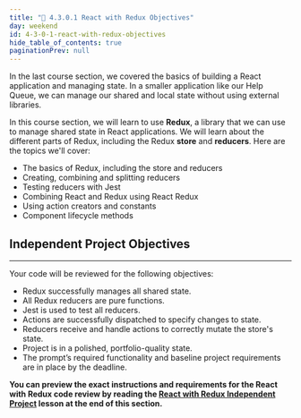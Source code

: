 ```yaml
---
title: "📓 4.3.0.1 React with Redux Objectives"
day: weekend
id: 4-3-0-1-react-with-redux-objectives
hide_table_of_contents: true
paginationPrev: null
---
```


In the last course section, we covered the basics of building a React application and managing state. In a smaller application like our Help Queue, we can manage our shared and local state without using external libraries.

In this course section, we will learn to use **Redux**, a library that we can use to manage shared state in React applications. We will learn about the different parts of Redux, including the Redux **store** and **reducers**. Here are the topics we'll cover:

* The basics of Redux, including the store and reducers
* Creating, combining and splitting reducers
* Testing reducers with Jest
* Combining React and Redux using React Redux
* Using action creators and constants
* Component lifecycle methods

## Independent Project Objectives
---

Your code will be reviewed for the following objectives:

* Redux successfully manages all shared state.
* All Redux reducers are pure functions.
* Jest is used to test all reducers.
* Actions are successfully dispatched to specify changes to state.
* Reducers receive and handle actions to correctly mutate the store's state.
* Project is in a polished, portfolio-quality state.
* The prompt’s required functionality and baseline project requirements are in place by the deadline.


**You can preview the exact instructions and requirements for the React with Redux code review by reading the [React with Redux Independent Project](/react/react-with-redux/4-3-5-1-react-with-redux-independent-project) lesson at the end of this section.**
